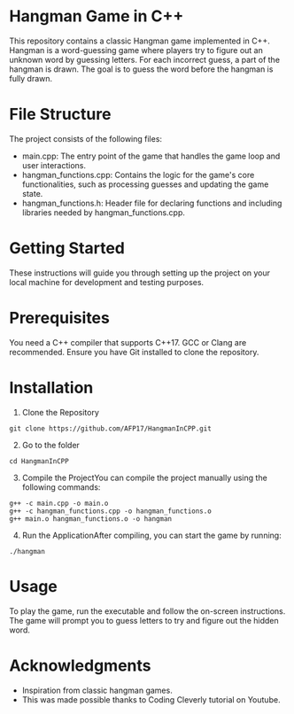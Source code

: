 # Hangman Game in C++

This repository contains a classic Hangman game implemented in C++. Hangman is a word-guessing game where players try to figure out an unknown word by guessing letters. For each incorrect guess, a part of the hangman is drawn. The goal is to guess the word before the hangman is fully drawn.

# File Structure
The project consists of the following files:

- main.cpp: The entry point of the game that handles the game loop and user interactions.
- hangman_functions.cpp: Contains the logic for the game's core functionalities, such as processing guesses and updating the game state.
- hangman_functions.h: Header file for declaring functions and including libraries needed by hangman_functions.cpp.

# Getting Started
These instructions will guide you through setting up the project on your local machine for development and testing purposes.

# Prerequisites
You need a C++ compiler that supports C++17. GCC or Clang are recommended. Ensure you have Git installed to clone the repository.

# Installation
1. Clone the Repository
```
git clone https://github.com/AFP17/HangmanInCPP.git
```
2. Go to the folder
```
cd HangmanInCPP
```
3. Compile the ProjectYou can compile the project manually using the following commands:
```
g++ -c main.cpp -o main.o
g++ -c hangman_functions.cpp -o hangman_functions.o
g++ main.o hangman_functions.o -o hangman
```
4. Run the ApplicationAfter compiling, you can start the game by running:
```
./hangman
```

# Usage
To play the game, run the executable and follow the on-screen instructions. The game will prompt you to guess letters to try and figure out the hidden word.

# Acknowledgments
- Inspiration from classic hangman games.
- This was made possible thanks to Coding Cleverly tutorial on Youtube. 